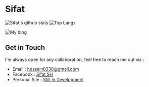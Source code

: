 # Sifat

![Sifat's github stats](https://github-readme-stats.vercel.app/api?username=shhossain&show_icons=true&line_height=21&show_icons=true&theme=nord)
![Top Langs](https://github-readme-stats.vercel.app/api/top-langs/?username=shhossain&show_icons=true&layout=compact&theme=nord&count_private=truecount_private=true)


![My blog](https://github-read-medium.vercel.app/latest?username=sifat777&limit=6&theme=nord)

## Get in Touch
I'm always open for any collaboration, feel free to reach me out via :
- Email : [hossain0338@gmail.com](mailto:hossain0338@gmail.com)
- Facebook : [Sifat SH](https://www.facebook.com/shafayath7)
- Personal Site : [Still In Development](http://safayat.me)
